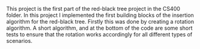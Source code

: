 This project is the first part of the red-black tree project in the CS400 folder. In this project I implemented the first building blocks of the insertion algorithm for the red-black tree.
Firstly this was done by creating a rotation algorithm.
A short algorithm, and at the bottom of the code are some short tests to ensure that the rotation works accordingly for all different types of scenarios.
